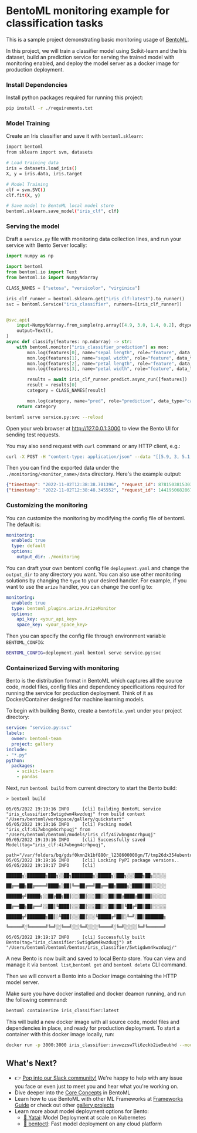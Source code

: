 # BentoML monitoring example for classification tasks

This is a sample project demonstrating basic monitoring usage of [BentoML](https://github.com/bentoml).

In this project, we will train a classifier model using Scikit-learn and the Iris dataset, build
an prediction service for serving the trained model with monitoring enabled, and deploy the
model server as a docker image for production deployment.

### Install Dependencies

Install python packages required for running this project:
```bash
pip install -r ./requirements.txt
```

### Model Training

Create an Iris classifier and save it with `bentoml.sklearn`:

```bash
import bentoml
from sklearn import svm, datasets

# Load training data
iris = datasets.load_iris()
X, y = iris.data, iris.target

# Model Training
clf = svm.SVC()
clf.fit(X, y)

# Save model to BentoML local model store
bentoml.sklearn.save_model("iris_clf", clf)
```

### Serving the model
Draft a `service.py` file with monitoring data collection lines, and run your service with Bento Server locally:

```python
import numpy as np

import bentoml
from bentoml.io import Text
from bentoml.io import NumpyNdarray

CLASS_NAMES = ["setosa", "versicolor", "virginica"]

iris_clf_runner = bentoml.sklearn.get("iris_clf:latest").to_runner()
svc = bentoml.Service("iris_classifier", runners=[iris_clf_runner])


@svc.api(
    input=NumpyNdarray.from_sample(np.array([4.9, 3.0, 1.4, 0.2], dtype=np.double)),
    output=Text(),
)
async def classify(features: np.ndarray) -> str:
    with bentoml.monitor("iris_classifier_prediction") as mon:
        mon.log(features[0], name="sepal length", role="feature", data_type="numerical")
        mon.log(features[1], name="sepal width", role="feature", data_type="numerical")
        mon.log(features[2], name="petal length", role="feature", data_type="numerical")
        mon.log(features[3], name="petal width", role="feature", data_type="numerical")

        results = await iris_clf_runner.predict.async_run([features])
        result = results[0]
        category = CLASS_NAMES[result]

        mon.log(category, name="pred", role="prediction", data_type="categorical")
    return category
```

```bash
bentoml serve service.py:svc --reload
```

Open your web browser at http://127.0.0.1:3000 to view the Bento UI for sending test requests.

You may also send request with `curl` command or any HTTP client, e.g.:

```bash
curl -X POST -H "content-type: application/json" --data "[[5.9, 3, 5.1, 1.8]]" http://127.0.0.1:3000/classify
```


Then you can find the exported data under the `./monitoring/<monitor_name>/data` directory.
Here's the example output:

```json
{"timestamp": "2022-11-02T12:38:38.701396", "request_id": 8781503815303167270, "sepal length": 5.9, "sepal width": 3.0, "petal length": 1.4, "petal width": 0.2, "pred": "0"}
{"timestamp": "2022-11-02T12:38:48.345552", "request_id": 14419506828678509143, "sepal length": 4.9, "sepal width": 3.0, "petal length": 1.4, "petal width": 0.2, "pred": "0"}
```


### Customizing the monitoring

You can customize the monitoring by modifying the config file of bentoml. The default is:

```yaml
monitoring:
  enabled: true
  type: default
  options:
    output_dir: ./monitoring
```

You can draft your own bentoml config file `deployment.yaml` and change the `output_dir` to any directory you want. You can also use other monitoring solutions by changing the `type` to your desired handler. For example, if you want to use the `arize` handler, you can change the config to:

```yaml
monitoring:
  enabled: true
  type: bentoml_plugins.arize.ArizeMonitor
  options:
    api_key: <your_api_key>
    space_key: <your_space_key>
```

Then you can specify the config file through environment variable `BENTOML_CONFIG`:
```bash
BENTOML_CONFIG=deployment.yaml bentoml serve service.py:svc
```


### Containerized Serving with monitoring

Bento is the distribution format in BentoML which captures all the source code, model files, config
files and dependency specifications required for running the service for production deployment. Think 
of it as Docker/Container designed for machine learning models.

To begin with building Bento, create a `bentofile.yaml` under your project directory:

```yaml
service: "service.py:svc"
labels:
  owner: bentoml-team
  project: gallery
include:
- "*.py"
python:
  packages:
    - scikit-learn
    - pandas
```

Next, run `bentoml build` from current directory to start the Bento build:

```
> bentoml build

05/05/2022 19:19:16 INFO     [cli] Building BentoML service "iris_classifier:5wtigdwm4kwzduqj" from build context "/Users/bentoml/workspace/gallery/quickstart"
05/05/2022 19:19:16 INFO     [cli] Packing model "iris_clf:4i7wbngm4crhpuqj" from "/Users/bentoml/bentoml/models/iris_clf/4i7wbngm4crhpuqj"
05/05/2022 19:19:16 INFO     [cli] Successfully saved Model(tag="iris_clf:4i7wbngm4crhpuqj",
                             path="/var/folders/bq/gdsf0kmn2k1bf880r_l238600000gn/T/tmp26dx354ubentoml_bento_iris_classifier/models/iris_clf/4i7wbngm4crhpuqj/")
05/05/2022 19:19:16 INFO     [cli] Locking PyPI package versions..
05/05/2022 19:19:17 INFO     [cli]
                             ██████╗░███████╗███╗░░██╗████████╗░█████╗░███╗░░░███╗██╗░░░░░
                             ██╔══██╗██╔════╝████╗░██║╚══██╔══╝██╔══██╗████╗░████║██║░░░░░
                             ██████╦╝█████╗░░██╔██╗██║░░░██║░░░██║░░██║██╔████╔██║██║░░░░░
                             ██╔══██╗██╔══╝░░██║╚████║░░░██║░░░██║░░██║██║╚██╔╝██║██║░░░░░
                             ██████╦╝███████╗██║░╚███║░░░██║░░░╚█████╔╝██║░╚═╝░██║███████╗
                             ╚═════╝░╚══════╝╚═╝░░╚══╝░░░╚═╝░░░░╚════╝░╚═╝░░░░░╚═╝╚══════╝

05/05/2022 19:19:17 INFO     [cli] Successfully built Bento(tag="iris_classifier:5wtigdwm4kwzduqj") at "/Users/bentoml/bentoml/bentos/iris_classifier/5wtigdwm4kwzduqj/"
```

A new Bento is now built and saved to local Bento store. You can view and manage it via 
`bentoml list`,`bentoml get` and `bentoml delete` CLI command.

Then we will convert a Bento into a Docker image containing the HTTP model server.

Make sure you have docker installed and docker deamon running, and run the following commnand:

```bash
bentoml containerize iris_classifier:latest
```

This will build a new docker image with all source code, model files and dependencies in place,
and ready for production deployment. To start a container with this docker image locally, run:

```bash
docker run -p 3000:3000 iris_classifier:invwzzsw7li6zckb2ie5eubhd --mount type=bind,source=<your directory>,target=/bento/monitoring
```

## What's Next?

- 👉 [Pop into our Slack community!](https://l.linklyhq.com/l/ktO8) We're happy to help with any issue you face or even just to meet you and hear what you're working on.
- Dive deeper into the [Core Concepts](https://docs.bentoml.org/en/latest/concepts/index.html) in BentoML
- Learn how to use BentoML with other ML Frameworks at [Frameworks Guide](https://docs.bentoml.org/en/latest/frameworks/index.html) or check out other [gallery projects](https://github.com/bentoml/BentoML/tree/main/examples)
- Learn more about model deployment options for Bento:
  - [🦄️ Yatai](https://github.com/bentoml/Yatai): Model Deployment at scale on Kubernetes
  - [🚀 bentoctl](https://github.com/bentoml/bentoctl): Fast model deployment on any cloud platform

